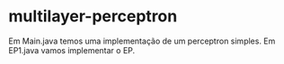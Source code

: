# multilayer-perceptron

Em Main.java temos uma implementação de um perceptron simples.
Em EP1.java vamos implementar o EP.
